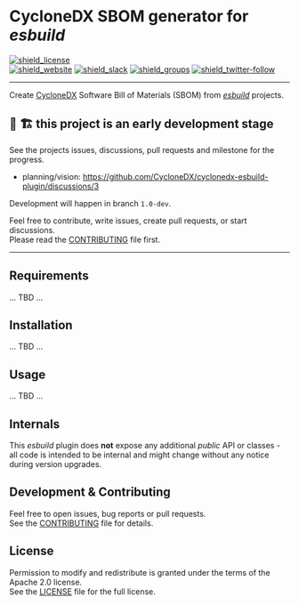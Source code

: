 # CycloneDX SBOM generator for _esbuild_

[![shield_license]][license_file]  
[![shield_website]][link_website]
[![shield_slack]][link_slack]
[![shield_groups]][link_discussion]
[![shield_twitter-follow]][link_twitter]

----

Create [CycloneDX] Software Bill of Materials (SBOM) from _[esbuild]_ projects.

## 🚧 🏗️ this project is an early development stage

See the projects issues, discussions, pull requests and milestone for the progress.

- planning/vision: https://github.com/CycloneDX/cyclonedx-esbuild-plugin/discussions/3

Development will happen in branch `1.0-dev`.

Feel free to contribute, write issues, create pull requests, or start discussions.  
Please read the [CONTRIBUTING][contributing_file] file first.

----

## Requirements

... TBD ...

## Installation

... TBD ...

## Usage

... TBD ...


## Internals

<!-- !!! Undecided whether implementation will be in Go or JS....
This _esbuild_ plugin utilizes the [CycloneDX library][cyclonedx-(js|go)-library] to generate the actual data structures.
-->

 <!-- Besides the class `CycloneDxEsbuildPlugin` and the interface `CycloneDxEsbuildPluginOptions`,  -->
This _esbuild_ plugin does **not** expose any additional _public_ API or classes - all code is intended to be internal and might change without any notice during version upgrades.

## Development & Contributing

Feel free to open issues, bug reports or pull requests.  
See the [CONTRIBUTING][contributing_file] file for details.

## License

Permission to modify and redistribute is granted under the terms of the Apache 2.0 license.  
See the [LICENSE][license_file] file for the full license.


[license_file]: https://github.com/CycloneDX/cyclonedx-esbuild-plugin/blob/1.0-dev/LICENSE
[contributing_file]: https://github.com/CycloneDX/cyclonedx-esbuild-plugin/blob/1.0-dev/CONTRIBUTING.md

[CycloneDX]: https://cyclonedx.org/
[esbuild]: https://esbuild.github.io
[cyclonedx-go-library]: https://github.com/CycloneDX/cyclonedx-go
[cyclonedx-js-library]: https://www.npmjs.com/package/@cyclonedx/cyclonedx-library


[shield_license]: https://img.shields.io/github/license/CycloneDX/cyclonedx-esbuild-plugin?logo=open%20source%20initiative&logoColor=white "license"
[shield_website]: https://img.shields.io/badge/https://-cyclonedx.org-blue.svg "homepage"
[shield_slack]: https://img.shields.io/badge/slack-join-blue?logo=Slack&logoColor=white "slack join"
[shield_groups]: https://img.shields.io/badge/discussion-groups.io-blue.svg "groups discussion"
[shield_twitter-follow]: https://img.shields.io/badge/Twitter-follow-blue?logo=Twitter&logoColor=white "twitter follow"

[link_website]: https://cyclonedx.org/
[link_slack]: https://cyclonedx.org/slack/invite
[link_discussion]: https://groups.io/g/CycloneDX
[link_twitter]: https://twitter.com/CycloneDX_Spec
